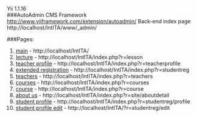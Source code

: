Yii 1.1.16 <br/>
###AutoAdmin CMS Framework http://www.yiiframework.com/extension/autoadmin/
Back-end index page http://localhost/IntITA/www/_admin/

###Pages:
1. [main](http://localhost/IntITA/) - http://localhost/IntITA/ <br/>
2. [lecture](http://localhost/IntITA/index.php?r=lesson) - http://localhost/IntITA/index.php?r=lesson <br/>
3. [teacher profile](http://localhost/IntITA/index.php?r=teacherprofile) - http://localhost/IntITA/index.php?r=teacherprofile <br/>
4. [extended registration](http://localhost/IntITA/index.php?r=studentre) - http://localhost/IntITA/index.php?r=studentreg <br/>
5. [teachers](http://localhost/IntITA/index.php?r=teachers) - http://localhost/IntITA/index.php?r=teachers <br/>
6. [courses](http://localhost/IntITA/index.php?r=courses) - http://localhost/IntITA/index.php?r=courses <br/>
7. [course](http://localhost/IntITA/index.php?r=course) - http://localhost/IntITA/index.php?r=course <br/>
8. [about us](http://localhost/IntITA/index.php?r=site/aboutdetail) - http://localhost/IntITA/index.php?r=site/aboutdetail   
9. [student profile](http://localhost/IntITA/index.php?r=studentreg/profile) - http://localhost/IntITA/index.php?r=studentreg/profile
10. [student profile edit](http://localhost/IntITA/?r=studentreg/edit) - http://localhost/IntITA/?r=studentreg/edit

